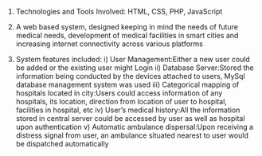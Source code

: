 1) Technologies and Tools Involved: HTML, CSS, PHP, JavaScript

2) A web based system, designed keeping in mind the needs of future medical needs, development of medical facilities in smart cities and increasing internet connectivity across various platforms

3) System features included:
i)	User Management:Either a new user could be added or the existing user might Login
ii)	Database Server:Stored the information being conducted by the devices attached to users, MySql database management system was used
iii)	Categorical mapping of hospitals located in city:Users could access information of any hospitals, its location, direction from location of user to hospital, facilities in hospital, etc
iv)	User’s medical history:All the information stored in central server could be accessed by user as well as hospital upon authentication
v)	Automatic ambulance dispersal:Upon receiving a distress signal from user, an ambulance situated nearest to user would be dispatched automatically
